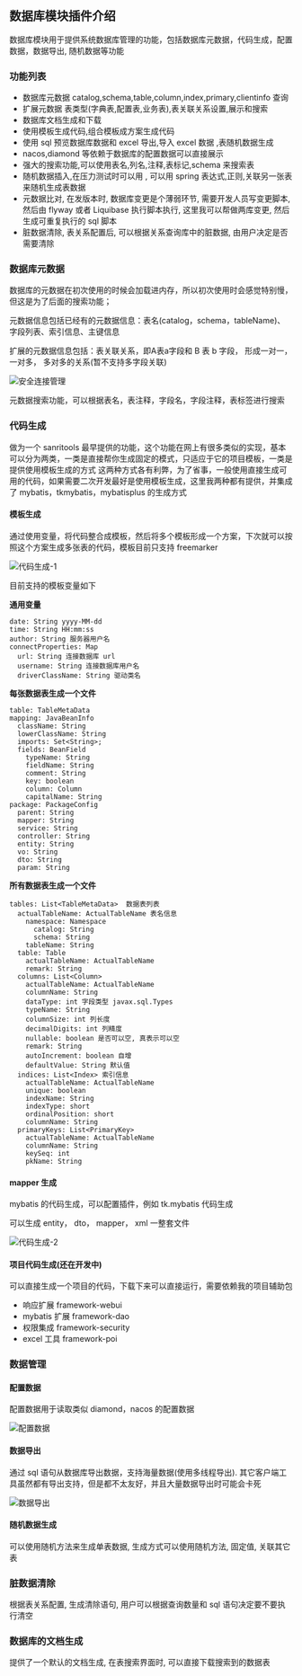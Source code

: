 ## 数据库模块插件介绍 

数据库模块用于提供系统数据库管理的功能，包括数据库元数据，代码生成，配置数据，数据导出, 随机数据等功能 

### 功能列表

* 数据库元数据 catalog,schema,table,column,index,primary,clientinfo 查询
* 扩展元数据 表类型(字典表,配置表,业务表),表关联关系设置,展示和搜索
* 数据库文档生成和下载
* 使用模板生成代码,组合模板成方案生成代码
* 使用 sql 预览数据库数据和 excel 导出,导入 excel 数据 ,表随机数据生成 
* nacos,diamond 等依赖于数据库的配置数据可以直接展示 
* 强大的搜索功能,可以使用表名,列名,注释,表标记,schema 来搜索表
* 随机数据插入,在压力测试时可以用 , 可以用 spring 表达式,正则,关联另一张表来随机生成表数据
* 元数据比对, 在发版本时, 数据库变更是个薄弱环节, 需要开发人员写变更脚本, 然后由 flyway 或者 Liquibase 执行脚本执行, 这里我可以帮做两库变更, 然后生成可重复执行的 sql 脚本 
* 脏数据清除, 表关系配置后, 可以根据关系查询库中的脏数据, 由用户决定是否需要清除

### 数据库元数据
数据库的元数据在初次使用的时候会加载进内存，所以初次使用时会感觉特别慢，但这是为了后面的搜索功能；

元数据信息包括已经有的元数据信息：表名(catalog，schema，tableName)、字段列表、索引信息、主键信息

扩展的元数据信息包括：表关联关系，即A表a字段和 B 表 b 字段， 形成一对一， 一对多， 多对多的关系(暂不支持多字段关联)

![安全连接管理](http://pic.yupoo.com/sanri1993/9617ca49/37792bec.png)

元数据搜索功能，可以根据表名，表注释，字段名，字段注释，表标签进行搜索

### 代码生成
做为一个 sanritools 最早提供的功能，这个功能在网上有很多类似的实现，基本可以分为两类，一类是直接帮你生成固定的模式，只适应于它的项目模板，一类是提供使用模板生成的方式
这两种方式各有利弊，为了省事，一般使用直接生成可用的代码，如果需要二次开发最好是使用模板生成，这里我两种都有提供，并集成了 mybatis，tkmybatis，mybatisplus 的生成方式

#### 模板生成
通过使用变量，将代码整合成模板，然后将多个模板形成一个方案，下次就可以按照这个方案生成多张表的代码，模板目前只支持 freemarker

![代码生成-1](http://pic.yupoo.com/sanri1993/22bd8df6/20435249.png)

目前支持的模板变量如下 

**通用变量**

```
date: String yyyy-MM-dd
time: String HH:mm:ss
author: String 服务器用户名
connectProperties: Map
  url: String 连接数据库 url
  username: String 连接数据库用户名
  driverClassName: String 驱动类名
```

**每张数据表生成一个文件**

```
table: TableMetaData
mapping: JavaBeanInfo
  className: String
  lowerClassName: String
  imports: Set<String>;
  fields: BeanField
    typeName: String
    fieldName: String
    comment: String
    key: boolean
    column: Column
    capitalName: String
package: PackageConfig
  parent: String
  mapper: String
  service: String
  controller: String
  entity: String
  vo: String
  dto: String
  param: String
```

**所有数据表生成一个文件**

```
tables: List<TableMetaData>  数据表列表
  actualTableName: ActualTableName 表名信息
    namespace: Namespace
      catalog: String
      schema: String
    tableName: String
  table: Table
    actualTableName: ActualTableName
    remark: String
  columns: List<Column>
    actualTableName: ActualTableName
    columnName: String
    dataType: int 字段类型 javax.sql.Types
    typeName: String
    columnSize: int 列长度
    decimalDigits: int 列精度
    nullable: boolean 是否可以空, 真表示可以空
    remark: String
    autoIncrement: boolean 自增
    defaultValue: String 默认值
  indices: List<Index> 索引信息
    actualTableName: ActualTableName
    unique: boolean
    indexName: String
    indexType: short
    ordinalPosition: short
    columnName: String
  primaryKeys: List<PrimaryKey>
    actualTableName: ActualTableName
    columnName: String
    keySeq: int
    pkName: String
```

#### mapper 生成
mybatis 的代码生成，可以配置插件，例如 tk.mybatis 代码生成

可以生成 entity， dto， mapper， xml 一整套文件

![代码生成-2](http://pic.yupoo.com/sanri1993/79c32fa4/31420bc6.png)

#### 项目代码生成(还在开发中)
可以直接生成一个项目的代码，下载下来可以直接运行，需要依赖我的项目辅助包

* 响应扩展 framework-webui
* mybatis 扩展 framework-dao
* 权限集成 framework-security
* excel 工具 framework-poi

### 数据管理

#### 配置数据

配置数据用于读取类似 diamond，nacos 的配置数据

![配置数据](http://pic.yupoo.com/sanri1993/67e7135a/88c90735.png)

#### 数据导出

通过 sql 语句从数据库导出数据，支持海量数据(使用多线程导出).  其它客户端工具虽然都有导出支持，但是都不太友好，并且大量数据导出时可能会卡死

![数据导出](http://pic.yupoo.com/sanri1993/39fdf282/86304951.png)

#### 随机数据生成

可以使用随机方法来生成单表数据, 生成方式可以使用随机方法, 固定值, 关联其它表

### 脏数据清除

根据表关系配置, 生成清除语句, 用户可以根据查询数量和 sql 语句决定要不要执行清空

### 数据库的文档生成

提供了一个默认的文档生成, 在表搜索界面时, 可以直接下载搜索到的数据表
